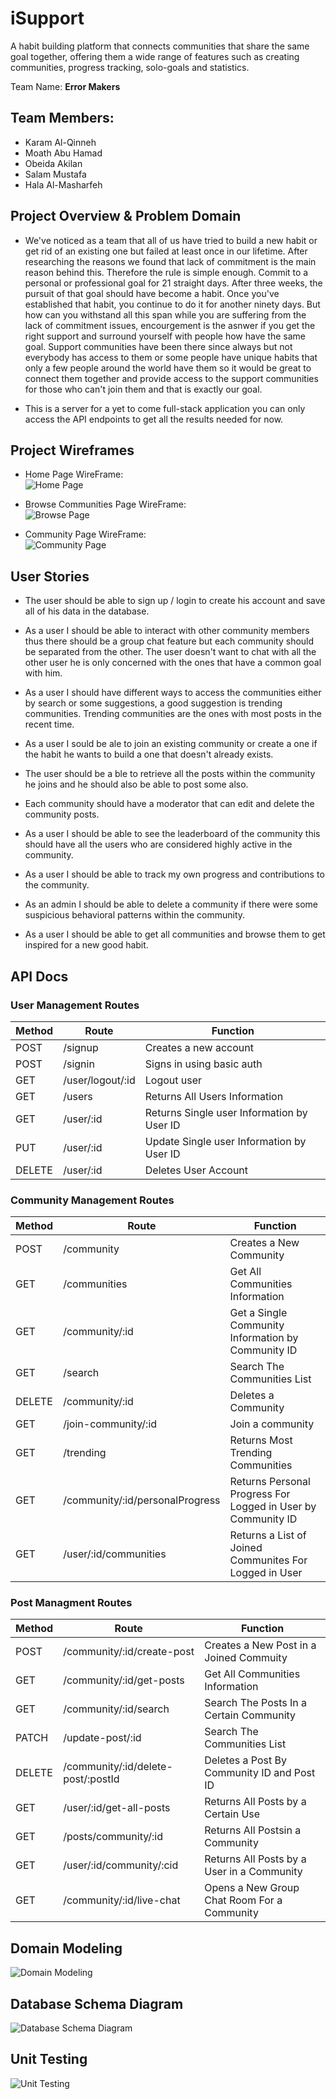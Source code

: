 # iSupport

A habit building platform that connects communities that share the same goal together, offering them a wide range of features such as creating communities, progress tracking, solo-goals and statistics.

Team Name: **Error Makers**

## Team Members:

- Karam Al-Qinneh
- Moath Abu Hamad
- Obeida Akilan
- Salam Mustafa
- Hala Al-Masharfeh

## Project Overview & Problem Domain

- We've noticed as a team that all of us have tried to build a new habit or get rid of an existing one but failed at least once in our lifetime. After researching the reasons we found that lack of commitment is the main reason behind this. Therefore the rule is simple enough. Commit to a personal or professional goal for 21 straight days. After three weeks, the pursuit of that goal should have become a habit. Once you've established that habit, you continue to do it for another ninety days. But how can you withstand all this span while you are suffering from the lack of commitment issues, encourgement is the asnwer if you get the right support and surround yourself with people how have the same goal. Support communities have been there since always but not everybody has access to them or some people have unique habits that only a few people around the world have them so it would be great to connect them together and provide access to the support communities for those who can't join them and that is exactly our goal.

- This is a server for a yet to come full-stack application you can only access the API endpoints to get all the results needed for now.

## Project Wireframes

- Home Page WireFrame:  
  ![Home Page](./assets/home-page.png)

- Browse Communities Page WireFrame:  
  ![Browse Page](./assets/browse.png)

- Community Page WireFrame:  
  ![Community Page](./assets/community.png)

## User Stories

- The user should be able to sign up / login to create his account and save all of his data in the database.

- As a user I should be able to interact with other community members thus there should be a group chat feature but each community should be separated from the other. The user doesn't want to chat with all the other user he is only concerned with the ones that have a common goal with him.

- As a user I should have different ways to access the communities either by search or some suggestions, a good suggestion is trending communities. Trending communities are the ones with most posts in the recent time.

- As a user I sould be ale to join an existing community or create a one if the habit he wants to build a one that doesn't already exists.

- The user should be a ble to retrieve all the posts within the community he joins and he should also be able to post some also.

- Each community should have a moderator that can edit and delete the community posts.

- As a user I should be able to see the leaderboard of the community this should have all the users who are considered highly active in the community.

- As a user I should be able to track my own progress and contributions to the community.

- As an admin I should be able to delete a community if there were some suspicious behavioral patterns within the community.

- As a user I should be able to get all communities and browse them to get inspired for a new good habit.

## API Docs

### User Management Routes

| Method | Route            | Function                                   |
| ------ | ---------------- | ------------------------------------------ |
| POST   | /signup          | Creates a new account                      |
| POST   | /signin          | Signs in using basic auth                  |
| GET    | /user/logout/:id | Logout user                                |
| GET    | /users           | Returns All Users Information              |
| GET    | /user/:id        | Returns Single user Information by User ID |
| PUT    | /user/:id        | Update Single user Information by User ID  |
| DELETE | /user/:id        | Deletes User Account                       |

### Community Management Routes

| Method | Route                           | Function                                                     |
| ------ | ------------------------------- | ------------------------------------------------------------ |
| POST   | /community                      | Creates a New Community                                      |
| GET    | /communities                    | Get All Communities Information                              |
| GET    | /community/:id                  | Get a Single Community Information by Community ID           |
| GET    | /search                         | Search The Communities List                                  |
| DELETE | /community/:id                  | Deletes a Community                                          |
| GET    | /join-community/:id             | Join a community                                             |
| GET    | /trending                       | Returns Most Trending Communities                            |
| GET    | /community/:id/personalProgress | Returns Personal Progress For Logged in User by Community ID |
| GET    | /user/:id/communities           | Returns a List of Joined Communites For Logged in User       |

### Post Managment Routes

| Method | Route                              | Function                                    |
| ------ | ---------------------------------- | ------------------------------------------- |
| POST   | /community/:id/create-post         | Creates a New Post in a Joined Commuity     |
| GET    | /community/:id/get-posts           | Get All Communities Information             |
| GET    | /community/:id/search              | Search The Posts In a Certain Community     |
| PATCH  | /update-post/:id                   | Search The Communities List                 |
| DELETE | /community/:id/delete-post/:postId | Deletes a Post By Community ID and Post ID  |
| GET    | /user/:id/get-all-posts            | Returns All Posts by a Certain Use          |
| GET    | /posts/community/:id               | Returns All Postsin a Community             |
| GET    | /user/:id/community/:cid           | Returns All Posts by a User in a Community  |
| GET    | /community/:id/live-chat           | Opens a New Group Chat Room For a Community |

## Domain Modeling

![Domain Modeling](./assets/domain-modeling.jpg)

## Database Schema Diagram

![Database Schema Diagram](./assets/finalSqlDiagram.png)

## Unit Testing

![Unit Testing](./assets/test-results.png)
